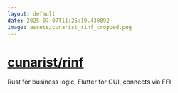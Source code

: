 ```yaml
---
layout: default
date: 2025-07-07T11:26:19.430092
image: assets/cunarist_rinf_cropped.png
---
```


# [cunarist/rinf](https://github.com/cunarist/rinf)

Rust for business logic, Flutter for GUI, connects via FFI
